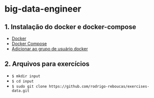 # big-data-engineer

## 1. Instalação do docker e docker-compose

- [Docker](https://docs.docker.com/engine/install/ubuntu/)
- [Docker Compose](https://docs.docker.com/compose/install/)
- [Adicionar ao grupo de usuário docker](https://docs.docker.com/engine/install/linux-postinstall/)

## 2. Arquivos para exercícios

- `$ mkdir input`
- `$ cd input`
- `$ sudo git clone https://github.com/rodrigo-reboucas/exercises-data.git`
